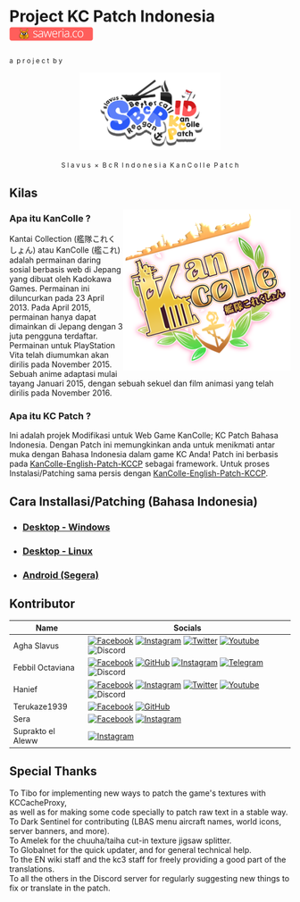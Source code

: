 # Project KC Patch Indonesia <a href="https://saweria.co/slavusworks" target="_blank" rel="noopener noreferrer"><img src="https://raw.githubusercontent.com/SLAVUSworks/KanColle-Indonesia-Patch-KCCP/development/Non-Game%20Assets/saweriabtn.png"  width="150"/></a>
<small>a &nbsp;p r o j e c t &nbsp;b y</small>

<p align="center" width="100%">
    <img src="https://github.com/SLAVUSworks/KanColle-Indonesia-Patch-KCCP/blob/master/Non-Game%20Assets/banner.png?raw=true" alt="centered image" width="50%" />
</p>

<p align="center" width="100%"><small>S l a v u s&nbsp; × &nbsp;B c R &nbsp;I n d o n e s i a &nbsp;K a n C o l l e &nbsp;P a t c h</small></p>

## Kilas

<img src="https://raw.githubusercontent.com/Oradimi/KanColle-English-Patch-KCCP/master/EN-patch/kcs2/img/title/title_main.png/patched/title_main_004.png"
  align="right" alt="English KanColle icon" width="300">

### Apa itu KanColle ?

Kantai Collection (艦隊これくしょん) atau KanColle (艦これ) adalah permainan daring sosial berbasis web di Jepang yang dibuat oleh Kadokawa Games. Permainan ini diluncurkan pada 23 April 2013. Pada April 2015, permainan hanya dapat dimainkan di Jepang dengan 3 juta pengguna terdaftar. Permainan untuk PlayStation Vita telah diumumkan akan dirilis pada November 2015. Sebuah anime adaptasi mulai tayang Januari 2015, dengan sebuah sekuel dan film animasi yang telah dirilis pada November 2016.

### Apa itu KC Patch ?

Ini adalah projek Modifikasi untuk Web Game KanColle; KC Patch Bahasa Indonesia.
Dengan Patch ini memungkinkan anda untuk menikmati antar muka dengan Bahasa Indonesia dalam game KC Anda!
Patch ini berbasis pada [KanColle-English-Patch-KCCP](https://github.com/Oradimi/KanColle-English-Patch-KCCP) sebagai framework.
Untuk proses Instalasi/Patching sama persis dengan [KanColle-English-Patch-KCCP](https://github.com/Oradimi/KanColle-English-Patch-KCCP).

## Cara Installasi/Patching (Bahasa Indonesia)

<ul>
  <li>
    <a href="https://terukaze1939.github.io/tutorial/2024/07/04/cara-install-kancolle-indonesia-patch-kccp-windows.html">
      <h3>Desktop - Windows</h3>
    </a>
  </li>
  <li>
    <a href="https://terukaze1939.github.io/tutorial/2024/07/04/cara-install-kancolle-indonesia-patch-kccp-linux.html">
      <h3>Desktop - Linux</h3>
    </a>
  </li>
  <li>
    <a href="#">
      <h3>Android (Segera)</h3>
    </a>
  </li>
</ul>

## Kontributor

| Name             | Socials                                                                                                                                                                                                                                           |
|------------------|---------------------------------------------------------------------------------------------------------------------------------------------------------------------------------------------------------------------------------------------------|
| Agha Slavus      | [![Facebook](https://img.shields.io/badge/Facebook-1877F2?style=flat&logo=facebook&logoColor=white)](https://www.facebook.com/aghaslavus) [![Instagram](https://img.shields.io/badge/Instagram-E4405F?style=flat&logo=instagram&logoColor=white)](https://www.instagram.com/aghaslavus) [![Twitter](https://img.shields.io/badge/Twitter-1DA1F2?style=flat&logo=twitter&logoColor=white)](https://x.com/AghaSlavus) [![Youtube](https://img.shields.io/badge/Youtube-FF0000?style=flat&logo=youtube&logoColor=white)](https://www.youtube.com/channel/UCMZ4qS5Ilu_G0kaJyfZ06nA) ![Discord](https://img.shields.io/badge/aghaslavus-5865F2?style=flat&logo=discord&logoColor=white) |
| Febbil Octaviana | [![Facebook](https://img.shields.io/badge/Facebook-1877F2?style=flat&logo=facebook&logoColor=white)](https://www.facebook.com/febbil.fiberhome.1) [![GitHub](https://img.shields.io/badge/GitHub-100000?style=flat&logo=github&logoColor=white)](https://www.github.com/febbilFHKuromorimine) [![Instagram](https://img.shields.io/badge/Instagram-E4405F?style=flat&logo=instagram&logoColor=white)](https://www.instagram.com/febbiloctaviana21) [![Telegram](https://img.shields.io/badge/Telegram-26A5E4?style=flat&logo=telegram&logoColor=white)](https://www.telegram.com/febbilfiberhome21) ![Discord](https://img.shields.io/badge/febbilFiberhomeKuromorimine212-5865F2?style=flat&logo=discord&logoColor=white) |
| Hanief           | [![Facebook](https://img.shields.io/badge/Facebook-1877F2?style=flat&logo=facebook&logoColor=white)](https://www.facebook.com/ahmad.h.alfaruq) [![Instagram](https://img.shields.io/badge/Instagram-E4405F?style=flat&logo=instagram&logoColor=white)](https://www.instagram.com/h17hunter) [![Twitter](https://img.shields.io/badge/Twitter-1DA1F2?style=flat&logo=twitter&logoColor=white)](https://x.com/Hanief171) [![Youtube](https://img.shields.io/badge/Youtube-FF0000?style=flat&logo=youtube&logoColor=white)](https://www.youtube.com/@H17Hunter) ![Discord](https://img.shields.io/badge/H17hunter-5865F2?style=flat&logo=discord&logoColor=white) |
| Terukaze1939     | [![Facebook](https://img.shields.io/badge/Facebook-1877F2?style=flat&logo=facebook&logoColor=white)](https://www.facebook.com/terukaze1939) [![GitHub](https://img.shields.io/badge/GitHub-100000?style=flat&logo=github&logoColor=white)](https://www.github.com/terukaze1939) |
| Sera             | [![Facebook](https://img.shields.io/badge/Facebook-1877F2?style=flat&logo=facebook&logoColor=white)](https://www.facebook.com/profile.php?id=100025118892843) [![Instagram](https://img.shields.io/badge/Instagram-E4405F?style=flat&logo=instagram&logoColor=white)](https://www.instagram.com/learn_history_with_kancolle) |
| Suprakto el Aleww | [![Instagram](https://img.shields.io/badge/Instagram-E4405F?style=flat&logo=instagram&logoColor=white)](https://www.instagram.com/ligmaleq)                                                                                                                                               |





## Special Thanks
To Tibo for implementing new ways to patch the game's textures with KCCacheProxy,\
as well as for making some code specially to patch raw text in a stable way.\
To Dark Sentinel for contributing (LBAS menu aircraft names, world icons, server banners, and more).\
To Amelek for the chuuha/taiha cut-in texture jigsaw splitter.\
To Globalnet for the quick updater, and for general technical help.\
To the EN wiki staff and the kc3 staff for freely providing a good part of the translations.\
To all the others in the Discord server for regularly suggesting new things to fix or translate in the patch.
